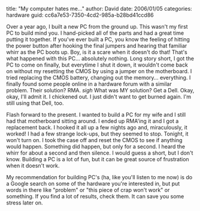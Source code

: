 
title: "My computer hates me..."
author: David
date: 2006/01/05
categories: hardware
guid: cc6a7e53-7350-4cd2-985a-b28bd41ccd86

Over a year ago, I built a new PC from the ground up. This wasn't my first PC to build mind you. I hand-picked all of the parts and had a great time putting it together. If you've ever built a PC, you know the feeling of hitting the power button after hooking the final jumpers and hearing that familiar whirr as the PC boots up. Boy, is it a scare when it doesn't do that! That's what happened with this PC... absolutely nothing. Long story short, I got the PC to come on finally, but everytime I shut it down, it wouldn't come back on without my resetting the CMOS by using a jumper on the motherboard. I tried replacing the CMOS battery, changing out the memory... everything. I finally found some people online in a hardware forum with a similar problem. Their solution? RMA. *sigh* What was MY solution? Get a Dell. Okay, okay, I'll admit it. I chickened out. I just didn't want to get burned again. I'm still using that Dell, too.

Flash forward to the present. I wanted to build a PC for my wife and I still had that motherboard sitting around. I ended up RMA'ing it and I got a replacement back. I hooked it all up a few nights ago and, miraculously, it worked! I had a few strange lock-ups, but they seemed to stop. Tonight, it won't turn on. I took the case off and reset the CMOS to see if anything would happen. Something did happen, but only for a second. I heard the whirr for about a second and then silence. I would guess a short, but I don't know. Building a PC is a lot of fun, but it can be great source of frustration when it doesn't work.

My recommendation for building PC's (ha, like you'll listen to me now) is do a Google search on some of the hardware you're interested in, but put words in there like "problem" or "this piece of crap won't work" or something. If you find a lot of results, check them. It can save you some stress later on.


